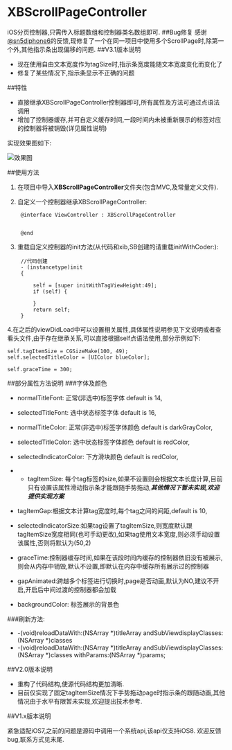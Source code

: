 # XBScrollPageController
iOS分页控制器,只需传入标题数组和控制器类名数组即可.
##Bug修复
感谢[@sn5diphone6](https://github.com/sn5diphone6)的反馈,现修复了一个在同一项目中使用多个ScrollPage时,除第一个外,其他指示条出现偏移的问题.
##V3.1版本说明

* 现在使用自由文本宽度作为tagSize时,指示条宽度能随文本宽度变化而变化了
* 修复了某些情况下,指示条显示不正确的问题


##特性
* 直接继承XBScrollPageController控制器即可,所有属性及方法可通过点语法调用
* 增加了控制器缓存,并可自定义缓存时间,一段时间内未被重新展示的标签对应的控制器将被销毁(详见属性说明)

实现效果图如下:
</br>

![效果图](https://github.com/changjianfeishui/XBScrollPageController/raw/master/1.gif)

##使用方法

1. 在项目中导入**XBScrollPageController**文件夹(包含MVC,及常量定义文件).

2. 自定义一个控制器继承XBScrollPageController:

		@interface ViewController : XBScrollPageController


		@end
		
3. 重载自定义控制器的init方法(从代码和xib,SB创建的请重载initWithCoder:):

		//代码创建
		- (instancetype)init
		{
    
  			self = [super initWithTagViewHeight:49];
    		if (self) {
        
    		}
	    	return self;
		}
		
4.在之后的viewDidLoad中可以设置相关属性,具体属性说明参见下文说明或者查看头文件,由于存在继承关系,可以直接根据self点语法使用,部分示例如下:

	self.tagItemSize = CGSizeMake(100, 49);
    self.selectedTitleColor = [UIColor blueColor];
    
    self.graceTime = 300;
    
    

##部分属性方法说明
###字体及颜色

* normalTitleFont: 正常(非选中)标签字体  default is 14,

* selectedTitleFont: 选中状态标签字体  default is 16,

* normalTitleColor: 正常(非选中)标签字体颜色  default is darkGrayColor,
* selectedTitleColor: 选中状态标签字体颜色  default is redColor,
* selectedIndicatorColor: 下方滑块颜色 default is redColor,
* * tagItemSize: 每个tag标签的size,如果不设置则会根据文本长度计算,目前只有设置该属性滑动指示条才能跟随手势拖动,***其他情况下暂未实现,欢迎提供实现方案***

* tagItemGap:根据文本计算tag宽度时,每个tag之间的间距,default is 10,

* selectedIndicatorSize:如果tag设置了tagItemSize,则宽度默认跟tagItemSize宽度相同(也可手动更改),如果tag使用文本宽度,则必须手动设置该属性,否则将默认为(50,2)

* graceTime:控制器缓存时间,如果在该段时间内缓存的控制器依旧没有被展示,则会从内存中销毁,默认不设置,即默认在内存中缓存所有展示过的控制器
* gapAnimated:跨越多个标签进行切换时,page是否动画,默认为NO,建议不开启,开启后中间过渡的控制器都会加载
* backgroundColor: 标签展示的背景色

###刷新方法:
* -(void)reloadDataWith:(NSArray *)titleArray andSubViewdisplayClasses:(NSArray *)classes 
* -(void)reloadDataWith:(NSArray *)titleArray andSubViewdisplayClasses:(NSArray *)classes withParams:(NSArray *)params;

##V2.0版本说明

* 重构了代码结构,使源代码结构更加清晰.
* 目前仅实现了固定tagItemSize情况下手势拖动page时指示条的跟随动画,其他情况由于水平有限暂未实现,欢迎提出技术参考.


##V1.x版本说明

紧急适配iOS7,之前的问题是源码中调用一个系统api,该api仅支持iOS8.
欢迎反馈bug,联系方式见末尾.
